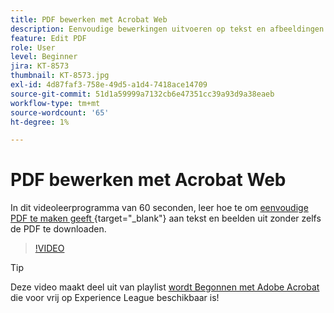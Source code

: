 ```yaml
---
title: PDF bewerken met Acrobat Web
description: Eenvoudige bewerkingen uitvoeren op tekst en afbeeldingen zonder zelfs de PDF te downloaden
feature: Edit PDF
role: User
level: Beginner
jira: KT-8573
thumbnail: KT-8573.jpg
exl-id: 4d87faf3-758e-49d5-a1d4-7418ace14709
source-git-commit: 51d1a59999a7132cb6e47351cc39a93d9a38eaeb
workflow-type: tm+mt
source-wordcount: '65'
ht-degree: 1%

---
```


# PDF bewerken met Acrobat Web

In dit videoleerprogramma van 60 seconden, leer hoe te om [ eenvoudige PDF te maken geeft ](https://www.adobe.com/nl/acrobat/online/pdf-editor.html) {target="_blank"} aan tekst en beelden uit zonder zelfs de PDF te downloaden.

>[!VIDEO](https://video.tv.adobe.com/v/336362?quality=12&learn=on&hidetitle=true)

>[!TIP]
>
>Deze video maakt deel uit van playlist [ wordt Begonnen met Adobe Acrobat ](https://experienceleague.adobe.com/en/playlists/acrobat-get-started-business-users) die voor vrij op Experience League beschikbaar is!
